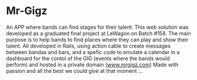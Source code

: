 # Mr-Gigz
An APP where bands can find stages for their talent.
This web solution was developed as a graduated final project at LeWagon on Batch #158.  The main purpose is to help bands to find places where they can play and show their talent.
All developed in Rails, using action cable to create messages between bandas and bars, and a spefic code to emulate a calendar
in a dashboard for the contol of the GIG (events where the bands would perform) and hosted in a private domain (www.mrgigz.com)
Made with passion and all the best we could give at that moment ... 
